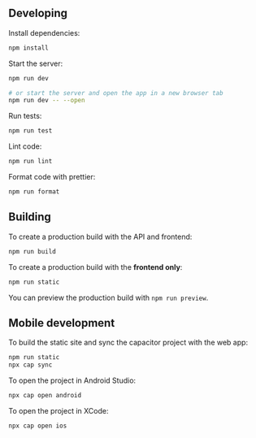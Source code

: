 ## Developing

Install dependencies:

```bash
npm install
```

Start the server:

```bash
npm run dev

# or start the server and open the app in a new browser tab
npm run dev -- --open
```

Run tests:

```bash
npm run test
```

Lint code:

```bash
npm run lint
```

Format code with prettier:

```bash
npm run format
```

## Building

To create a production build with the API and frontend:

```bash
npm run build
```

To create a production build with the **frontend only**:

```bash
npm run static
```

You can preview the production build with `npm run preview`.

## Mobile development

To build the static site and sync the capacitor project with the web app:

```bash
npm run static
npx cap sync
```

To open the project in Android Studio:

```bash
npx cap open android
```

To open the project in XCode:

```bash
npx cap open ios
```
